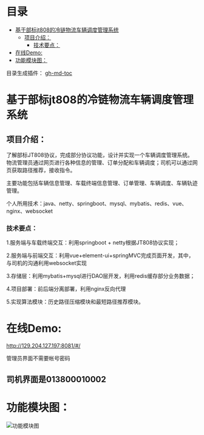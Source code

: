 目录
=================

   * [基于部标jt808的冷链物流车辆调度管理系统](#基于部标jt808的冷链物流车辆调度管理系统)
      * [项目介绍：](#项目介绍)
         * [技术要点：](#技术要点)
   * [在线Demo:](#在线demo)
   * [功能模块图：](#功能模块图)

目录生成插件： [gh-md-toc](https://github.com/ekalinin/github-markdown-toc)



# 基于部标jt808的冷链物流车辆调度管理系统

## 项目介绍：

了解部标JT808协议，完成部分协议功能，设计并实现一个车辆调度管理系统。物流管理员通过网页进行各种信息的管理、订单分配和车辆调度；司机可以通过网页获取路径推荐，接收指令。

主要功能包括车辆信息管理、车载终端信息管理、订单管理、车辆调度、车辆轨迹管理。

个人所用技术：java、netty、springboot、mysql、mybatis、redis、vue、nginx、websocket

### 技术要点：

1.服务端与车载终端交互：利用springboot + netty根据JT808协议实现；

2.服务端与前端交互：利用vue+element-ui+springMVC完成页面开发，其中，与司机的沟通利用websocket实现

3.存储层：利用mybatis+mysql进行DAO层开发，利用redis缓存部分业务数据；

4.项目部署：前后端分离部署，利用nginx反向代理

5.实现算法模块：历史路径压缩模块和最短路径推荐模块。



# 在线Demo:

<http://129.204.127.197:8081/#/>

管理员界面不需要帐号密码

## 司机界面是013800010002



# 功能模块图：

![功能模块图](https://i.loli.net/2020/02/26/vlqMzp1PNdBxDQ4.png)
